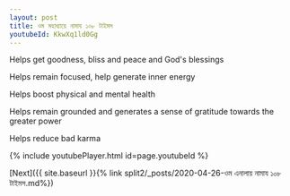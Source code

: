 ```yaml
---
layout: post
title: ওম মহাধ্যায়ে নামায ১০৮ টাইমস
youtubeId: KkwXq1ld0Gg
---
```

 
 
Helps get goodness, bliss and peace and God's blessings
 
Helps remain focused, help generate inner energy 
 
Helps boost physical and mental health 
 
Helps remain grounded and generates a sense of gratitude towards the greater power 
 
Helps reduce bad karma
 
 
 
 


{% include youtubePlayer.html id=page.youtubeId %}
 
[Next]({{ site.baseurl }}{% link  split2/_posts/2020-04-26-ওম এনালায় নামায ১০৮ টাইমস.md%})
 
